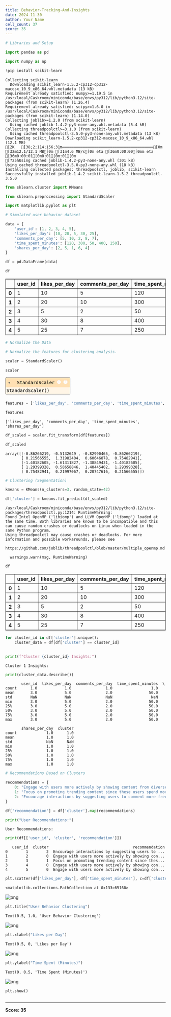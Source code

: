 ```yaml
---
title: Behavior-Tracking-And-Insights
date: 2024-11-30
author: Your Name
cell_count: 37
score: 35
---
```


```python
# Libraries and Setup
```


```python
import pandas as pd
```


```python
import numpy as np
```


```python
!pip install scikit-learn
```

    Collecting scikit-learn
      Downloading scikit_learn-1.5.2-cp312-cp312-macosx_10_9_x86_64.whl.metadata (13 kB)
    Requirement already satisfied: numpy>=1.19.5 in /usr/local/Caskroom/miniconda/base/envs/py312/lib/python3.12/site-packages (from scikit-learn) (1.26.4)
    Requirement already satisfied: scipy>=1.6.0 in /usr/local/Caskroom/miniconda/base/envs/py312/lib/python3.12/site-packages (from scikit-learn) (1.14.0)
    Collecting joblib>=1.2.0 (from scikit-learn)
      Using cached joblib-1.4.2-py3-none-any.whl.metadata (5.4 kB)
    Collecting threadpoolctl>=3.1.0 (from scikit-learn)
      Using cached threadpoolctl-3.5.0-py3-none-any.whl.metadata (13 kB)
    Downloading scikit_learn-1.5.2-cp312-cp312-macosx_10_9_x86_64.whl (12.1 MB)
    [2K   [38;2;114;156;31m━━━━━━━━━━━━━━━━━━━━━━━━━━━━━━━━━━━━━━━━[0m [32m12.1/12.1 MB[0m [31m4.6 MB/s[0m eta [36m0:00:00[0mm eta [36m0:00:01[0m0:01[0m:01[0m
    [?25hUsing cached joblib-1.4.2-py3-none-any.whl (301 kB)
    Using cached threadpoolctl-3.5.0-py3-none-any.whl (18 kB)
    Installing collected packages: threadpoolctl, joblib, scikit-learn
    Successfully installed joblib-1.4.2 scikit-learn-1.5.2 threadpoolctl-3.5.0



```python
from sklearn.cluster import KMeans
```


```python
from sklearn.preprocessing import StandardScaler
```


```python
import matplotlib.pyplot as plt
```


```python
# Simulated user behavior dataset
```


```python
data = {
    'user_id': [1, 2, 3, 4, 5],
    'likes_per_day': [10, 20, 5, 30, 25],
    'comments_per_day': [5, 10, 2, 8, 7],
    'time_spent_minutes': [120, 300, 50, 400, 250],
    'shares_per_day': [2, 5, 1, 6, 4]
}
```


```python
df = pd.DataFrame(data)
```


```python
df
```




<div>
<style scoped>
    .dataframe tbody tr th:only-of-type {
        vertical-align: middle;
    }

    .dataframe tbody tr th {
        vertical-align: top;
    }

    .dataframe thead th {
        text-align: right;
    }
</style>
<table border="1" class="dataframe">
  <thead>
    <tr style="text-align: right;">
      <th></th>
      <th>user_id</th>
      <th>likes_per_day</th>
      <th>comments_per_day</th>
      <th>time_spent_minutes</th>
      <th>shares_per_day</th>
    </tr>
  </thead>
  <tbody>
    <tr>
      <th>0</th>
      <td>1</td>
      <td>10</td>
      <td>5</td>
      <td>120</td>
      <td>2</td>
    </tr>
    <tr>
      <th>1</th>
      <td>2</td>
      <td>20</td>
      <td>10</td>
      <td>300</td>
      <td>5</td>
    </tr>
    <tr>
      <th>2</th>
      <td>3</td>
      <td>5</td>
      <td>2</td>
      <td>50</td>
      <td>1</td>
    </tr>
    <tr>
      <th>3</th>
      <td>4</td>
      <td>30</td>
      <td>8</td>
      <td>400</td>
      <td>6</td>
    </tr>
    <tr>
      <th>4</th>
      <td>5</td>
      <td>25</td>
      <td>7</td>
      <td>250</td>
      <td>4</td>
    </tr>
  </tbody>
</table>
</div>




```python
# Normalize the Data
```


```python
# Normalize the features for clustering analysis.
```


```python
scaler = StandardScaler()
```


```python
scaler
```




<style>#sk-container-id-1 {
  /* Definition of color scheme common for light and dark mode */
  --sklearn-color-text: black;
  --sklearn-color-line: gray;
  /* Definition of color scheme for unfitted estimators */
  --sklearn-color-unfitted-level-0: #fff5e6;
  --sklearn-color-unfitted-level-1: #f6e4d2;
  --sklearn-color-unfitted-level-2: #ffe0b3;
  --sklearn-color-unfitted-level-3: chocolate;
  /* Definition of color scheme for fitted estimators */
  --sklearn-color-fitted-level-0: #f0f8ff;
  --sklearn-color-fitted-level-1: #d4ebff;
  --sklearn-color-fitted-level-2: #b3dbfd;
  --sklearn-color-fitted-level-3: cornflowerblue;

  /* Specific color for light theme */
  --sklearn-color-text-on-default-background: var(--sg-text-color, var(--theme-code-foreground, var(--jp-content-font-color1, black)));
  --sklearn-color-background: var(--sg-background-color, var(--theme-background, var(--jp-layout-color0, white)));
  --sklearn-color-border-box: var(--sg-text-color, var(--theme-code-foreground, var(--jp-content-font-color1, black)));
  --sklearn-color-icon: #696969;

  @media (prefers-color-scheme: dark) {
    /* Redefinition of color scheme for dark theme */
    --sklearn-color-text-on-default-background: var(--sg-text-color, var(--theme-code-foreground, var(--jp-content-font-color1, white)));
    --sklearn-color-background: var(--sg-background-color, var(--theme-background, var(--jp-layout-color0, #111)));
    --sklearn-color-border-box: var(--sg-text-color, var(--theme-code-foreground, var(--jp-content-font-color1, white)));
    --sklearn-color-icon: #878787;
  }
}

#sk-container-id-1 {
  color: var(--sklearn-color-text);
}

#sk-container-id-1 pre {
  padding: 0;
}

#sk-container-id-1 input.sk-hidden--visually {
  border: 0;
  clip: rect(1px 1px 1px 1px);
  clip: rect(1px, 1px, 1px, 1px);
  height: 1px;
  margin: -1px;
  overflow: hidden;
  padding: 0;
  position: absolute;
  width: 1px;
}

#sk-container-id-1 div.sk-dashed-wrapped {
  border: 1px dashed var(--sklearn-color-line);
  margin: 0 0.4em 0.5em 0.4em;
  box-sizing: border-box;
  padding-bottom: 0.4em;
  background-color: var(--sklearn-color-background);
}

#sk-container-id-1 div.sk-container {
  /* jupyter's `normalize.less` sets `[hidden] { display: none; }`
     but bootstrap.min.css set `[hidden] { display: none !important; }`
     so we also need the `!important` here to be able to override the
     default hidden behavior on the sphinx rendered scikit-learn.org.
     See: https://github.com/scikit-learn/scikit-learn/issues/21755 */
  display: inline-block !important;
  position: relative;
}

#sk-container-id-1 div.sk-text-repr-fallback {
  display: none;
}

div.sk-parallel-item,
div.sk-serial,
div.sk-item {
  /* draw centered vertical line to link estimators */
  background-image: linear-gradient(var(--sklearn-color-text-on-default-background), var(--sklearn-color-text-on-default-background));
  background-size: 2px 100%;
  background-repeat: no-repeat;
  background-position: center center;
}

/* Parallel-specific style estimator block */

#sk-container-id-1 div.sk-parallel-item::after {
  content: "";
  width: 100%;
  border-bottom: 2px solid var(--sklearn-color-text-on-default-background);
  flex-grow: 1;
}

#sk-container-id-1 div.sk-parallel {
  display: flex;
  align-items: stretch;
  justify-content: center;
  background-color: var(--sklearn-color-background);
  position: relative;
}

#sk-container-id-1 div.sk-parallel-item {
  display: flex;
  flex-direction: column;
}

#sk-container-id-1 div.sk-parallel-item:first-child::after {
  align-self: flex-end;
  width: 50%;
}

#sk-container-id-1 div.sk-parallel-item:last-child::after {
  align-self: flex-start;
  width: 50%;
}

#sk-container-id-1 div.sk-parallel-item:only-child::after {
  width: 0;
}

/* Serial-specific style estimator block */

#sk-container-id-1 div.sk-serial {
  display: flex;
  flex-direction: column;
  align-items: center;
  background-color: var(--sklearn-color-background);
  padding-right: 1em;
  padding-left: 1em;
}


/* Toggleable style: style used for estimator/Pipeline/ColumnTransformer box that is
clickable and can be expanded/collapsed.
- Pipeline and ColumnTransformer use this feature and define the default style
- Estimators will overwrite some part of the style using the `sk-estimator` class
*/

/* Pipeline and ColumnTransformer style (default) */

#sk-container-id-1 div.sk-toggleable {
  /* Default theme specific background. It is overwritten whether we have a
  specific estimator or a Pipeline/ColumnTransformer */
  background-color: var(--sklearn-color-background);
}

/* Toggleable label */
#sk-container-id-1 label.sk-toggleable__label {
  cursor: pointer;
  display: block;
  width: 100%;
  margin-bottom: 0;
  padding: 0.5em;
  box-sizing: border-box;
  text-align: center;
}

#sk-container-id-1 label.sk-toggleable__label-arrow:before {
  /* Arrow on the left of the label */
  content: "▸";
  float: left;
  margin-right: 0.25em;
  color: var(--sklearn-color-icon);
}

#sk-container-id-1 label.sk-toggleable__label-arrow:hover:before {
  color: var(--sklearn-color-text);
}

/* Toggleable content - dropdown */

#sk-container-id-1 div.sk-toggleable__content {
  max-height: 0;
  max-width: 0;
  overflow: hidden;
  text-align: left;
  /* unfitted */
  background-color: var(--sklearn-color-unfitted-level-0);
}

#sk-container-id-1 div.sk-toggleable__content.fitted {
  /* fitted */
  background-color: var(--sklearn-color-fitted-level-0);
}

#sk-container-id-1 div.sk-toggleable__content pre {
  margin: 0.2em;
  border-radius: 0.25em;
  color: var(--sklearn-color-text);
  /* unfitted */
  background-color: var(--sklearn-color-unfitted-level-0);
}

#sk-container-id-1 div.sk-toggleable__content.fitted pre {
  /* unfitted */
  background-color: var(--sklearn-color-fitted-level-0);
}

#sk-container-id-1 input.sk-toggleable__control:checked~div.sk-toggleable__content {
  /* Expand drop-down */
  max-height: 200px;
  max-width: 100%;
  overflow: auto;
}

#sk-container-id-1 input.sk-toggleable__control:checked~label.sk-toggleable__label-arrow:before {
  content: "▾";
}

/* Pipeline/ColumnTransformer-specific style */

#sk-container-id-1 div.sk-label input.sk-toggleable__control:checked~label.sk-toggleable__label {
  color: var(--sklearn-color-text);
  background-color: var(--sklearn-color-unfitted-level-2);
}

#sk-container-id-1 div.sk-label.fitted input.sk-toggleable__control:checked~label.sk-toggleable__label {
  background-color: var(--sklearn-color-fitted-level-2);
}

/* Estimator-specific style */

/* Colorize estimator box */
#sk-container-id-1 div.sk-estimator input.sk-toggleable__control:checked~label.sk-toggleable__label {
  /* unfitted */
  background-color: var(--sklearn-color-unfitted-level-2);
}

#sk-container-id-1 div.sk-estimator.fitted input.sk-toggleable__control:checked~label.sk-toggleable__label {
  /* fitted */
  background-color: var(--sklearn-color-fitted-level-2);
}

#sk-container-id-1 div.sk-label label.sk-toggleable__label,
#sk-container-id-1 div.sk-label label {
  /* The background is the default theme color */
  color: var(--sklearn-color-text-on-default-background);
}

/* On hover, darken the color of the background */
#sk-container-id-1 div.sk-label:hover label.sk-toggleable__label {
  color: var(--sklearn-color-text);
  background-color: var(--sklearn-color-unfitted-level-2);
}

/* Label box, darken color on hover, fitted */
#sk-container-id-1 div.sk-label.fitted:hover label.sk-toggleable__label.fitted {
  color: var(--sklearn-color-text);
  background-color: var(--sklearn-color-fitted-level-2);
}

/* Estimator label */

#sk-container-id-1 div.sk-label label {
  font-family: monospace;
  font-weight: bold;
  display: inline-block;
  line-height: 1.2em;
}

#sk-container-id-1 div.sk-label-container {
  text-align: center;
}

/* Estimator-specific */
#sk-container-id-1 div.sk-estimator {
  font-family: monospace;
  border: 1px dotted var(--sklearn-color-border-box);
  border-radius: 0.25em;
  box-sizing: border-box;
  margin-bottom: 0.5em;
  /* unfitted */
  background-color: var(--sklearn-color-unfitted-level-0);
}

#sk-container-id-1 div.sk-estimator.fitted {
  /* fitted */
  background-color: var(--sklearn-color-fitted-level-0);
}

/* on hover */
#sk-container-id-1 div.sk-estimator:hover {
  /* unfitted */
  background-color: var(--sklearn-color-unfitted-level-2);
}

#sk-container-id-1 div.sk-estimator.fitted:hover {
  /* fitted */
  background-color: var(--sklearn-color-fitted-level-2);
}

/* Specification for estimator info (e.g. "i" and "?") */

/* Common style for "i" and "?" */

.sk-estimator-doc-link,
a:link.sk-estimator-doc-link,
a:visited.sk-estimator-doc-link {
  float: right;
  font-size: smaller;
  line-height: 1em;
  font-family: monospace;
  background-color: var(--sklearn-color-background);
  border-radius: 1em;
  height: 1em;
  width: 1em;
  text-decoration: none !important;
  margin-left: 1ex;
  /* unfitted */
  border: var(--sklearn-color-unfitted-level-1) 1pt solid;
  color: var(--sklearn-color-unfitted-level-1);
}

.sk-estimator-doc-link.fitted,
a:link.sk-estimator-doc-link.fitted,
a:visited.sk-estimator-doc-link.fitted {
  /* fitted */
  border: var(--sklearn-color-fitted-level-1) 1pt solid;
  color: var(--sklearn-color-fitted-level-1);
}

/* On hover */
div.sk-estimator:hover .sk-estimator-doc-link:hover,
.sk-estimator-doc-link:hover,
div.sk-label-container:hover .sk-estimator-doc-link:hover,
.sk-estimator-doc-link:hover {
  /* unfitted */
  background-color: var(--sklearn-color-unfitted-level-3);
  color: var(--sklearn-color-background);
  text-decoration: none;
}

div.sk-estimator.fitted:hover .sk-estimator-doc-link.fitted:hover,
.sk-estimator-doc-link.fitted:hover,
div.sk-label-container:hover .sk-estimator-doc-link.fitted:hover,
.sk-estimator-doc-link.fitted:hover {
  /* fitted */
  background-color: var(--sklearn-color-fitted-level-3);
  color: var(--sklearn-color-background);
  text-decoration: none;
}

/* Span, style for the box shown on hovering the info icon */
.sk-estimator-doc-link span {
  display: none;
  z-index: 9999;
  position: relative;
  font-weight: normal;
  right: .2ex;
  padding: .5ex;
  margin: .5ex;
  width: min-content;
  min-width: 20ex;
  max-width: 50ex;
  color: var(--sklearn-color-text);
  box-shadow: 2pt 2pt 4pt #999;
  /* unfitted */
  background: var(--sklearn-color-unfitted-level-0);
  border: .5pt solid var(--sklearn-color-unfitted-level-3);
}

.sk-estimator-doc-link.fitted span {
  /* fitted */
  background: var(--sklearn-color-fitted-level-0);
  border: var(--sklearn-color-fitted-level-3);
}

.sk-estimator-doc-link:hover span {
  display: block;
}

/* "?"-specific style due to the `<a>` HTML tag */

#sk-container-id-1 a.estimator_doc_link {
  float: right;
  font-size: 1rem;
  line-height: 1em;
  font-family: monospace;
  background-color: var(--sklearn-color-background);
  border-radius: 1rem;
  height: 1rem;
  width: 1rem;
  text-decoration: none;
  /* unfitted */
  color: var(--sklearn-color-unfitted-level-1);
  border: var(--sklearn-color-unfitted-level-1) 1pt solid;
}

#sk-container-id-1 a.estimator_doc_link.fitted {
  /* fitted */
  border: var(--sklearn-color-fitted-level-1) 1pt solid;
  color: var(--sklearn-color-fitted-level-1);
}

/* On hover */
#sk-container-id-1 a.estimator_doc_link:hover {
  /* unfitted */
  background-color: var(--sklearn-color-unfitted-level-3);
  color: var(--sklearn-color-background);
  text-decoration: none;
}

#sk-container-id-1 a.estimator_doc_link.fitted:hover {
  /* fitted */
  background-color: var(--sklearn-color-fitted-level-3);
}
</style><div id="sk-container-id-1" class="sk-top-container"><div class="sk-text-repr-fallback"><pre>StandardScaler()</pre><b>In a Jupyter environment, please rerun this cell to show the HTML representation or trust the notebook. <br />On GitHub, the HTML representation is unable to render, please try loading this page with nbviewer.org.</b></div><div class="sk-container" hidden><div class="sk-item"><div class="sk-estimator  sk-toggleable"><input class="sk-toggleable__control sk-hidden--visually" id="sk-estimator-id-1" type="checkbox" checked><label for="sk-estimator-id-1" class="sk-toggleable__label  sk-toggleable__label-arrow ">&nbsp;&nbsp;StandardScaler<a class="sk-estimator-doc-link " rel="noreferrer" target="_blank" href="https://scikit-learn.org/1.5/modules/generated/sklearn.preprocessing.StandardScaler.html">?<span>Documentation for StandardScaler</span></a><span class="sk-estimator-doc-link ">i<span>Not fitted</span></span></label><div class="sk-toggleable__content "><pre>StandardScaler()</pre></div> </div></div></div></div>




```python
features = ['likes_per_day', 'comments_per_day', 'time_spent_minutes', 'shares_per_day']
```


```python
features
```




    ['likes_per_day', 'comments_per_day', 'time_spent_minutes', 'shares_per_day']




```python
df_scaled = scaler.fit_transform(df[features])
```


```python
df_scaled
```




    array([[-0.86266219, -0.5132649 , -0.82990465, -0.86266219],
           [ 0.21566555,  1.31982404,  0.60646878,  0.75482941],
           [-1.40182605, -1.61311827, -1.38849431, -1.40182605],
           [ 1.29399328,  0.58658846,  1.40445402,  1.29399328],
           [ 0.75482941,  0.21997067,  0.20747616,  0.21566555]])




```python
# Clustering (Segmentation)
```


```python
kmeans = KMeans(n_clusters=3, random_state=42)
```


```python
df['cluster'] = kmeans.fit_predict(df_scaled)
```

    /usr/local/Caskroom/miniconda/base/envs/py312/lib/python3.12/site-packages/threadpoolctl.py:1214: RuntimeWarning: 
    Found Intel OpenMP ('libiomp') and LLVM OpenMP ('libomp') loaded at
    the same time. Both libraries are known to be incompatible and this
    can cause random crashes or deadlocks on Linux when loaded in the
    same Python program.
    Using threadpoolctl may cause crashes or deadlocks. For more
    information and possible workarounds, please see
        https://github.com/joblib/threadpoolctl/blob/master/multiple_openmp.md
    
      warnings.warn(msg, RuntimeWarning)



```python
df
```




<div>
<style scoped>
    .dataframe tbody tr th:only-of-type {
        vertical-align: middle;
    }

    .dataframe tbody tr th {
        vertical-align: top;
    }

    .dataframe thead th {
        text-align: right;
    }
</style>
<table border="1" class="dataframe">
  <thead>
    <tr style="text-align: right;">
      <th></th>
      <th>user_id</th>
      <th>likes_per_day</th>
      <th>comments_per_day</th>
      <th>time_spent_minutes</th>
      <th>shares_per_day</th>
      <th>cluster</th>
    </tr>
  </thead>
  <tbody>
    <tr>
      <th>0</th>
      <td>1</td>
      <td>10</td>
      <td>5</td>
      <td>120</td>
      <td>2</td>
      <td>2</td>
    </tr>
    <tr>
      <th>1</th>
      <td>2</td>
      <td>20</td>
      <td>10</td>
      <td>300</td>
      <td>5</td>
      <td>0</td>
    </tr>
    <tr>
      <th>2</th>
      <td>3</td>
      <td>5</td>
      <td>2</td>
      <td>50</td>
      <td>1</td>
      <td>1</td>
    </tr>
    <tr>
      <th>3</th>
      <td>4</td>
      <td>30</td>
      <td>8</td>
      <td>400</td>
      <td>6</td>
      <td>0</td>
    </tr>
    <tr>
      <th>4</th>
      <td>5</td>
      <td>25</td>
      <td>7</td>
      <td>250</td>
      <td>4</td>
      <td>0</td>
    </tr>
  </tbody>
</table>
</div>




```python
for cluster_id in df['cluster'].unique():
    cluster_data = df[df['cluster'] == cluster_id]
    
```


```python
print(f"Cluster {cluster_id} Insights:")

```

    Cluster 1 Insights:



```python
print(cluster_data.describe())
```

           user_id  likes_per_day  comments_per_day  time_spent_minutes  \
    count      1.0            1.0               1.0                 1.0   
    mean       3.0            5.0               2.0                50.0   
    std        NaN            NaN               NaN                 NaN   
    min        3.0            5.0               2.0                50.0   
    25%        3.0            5.0               2.0                50.0   
    50%        3.0            5.0               2.0                50.0   
    75%        3.0            5.0               2.0                50.0   
    max        3.0            5.0               2.0                50.0   
    
           shares_per_day  cluster  
    count             1.0      1.0  
    mean              1.0      1.0  
    std               NaN      NaN  
    min               1.0      1.0  
    25%               1.0      1.0  
    50%               1.0      1.0  
    75%               1.0      1.0  
    max               1.0      1.0  



```python
# Recommendations Based on Clusters
```


```python
recommendations = {
    0: "Engage with users more actively by showing content from diverse creators.",
    1: "Focus on promoting trending content since these users spend more time on the platform.",
    2: "Encourage interactions by suggesting users to comment more frequently."
}
```


```python
df['recommendation'] = df['cluster'].map(recommendations)
```


```python
print("User Recommendations:")
```

    User Recommendations:



```python
print(df[['user_id', 'cluster', 'recommendation']])
```

       user_id  cluster                                     recommendation
    0        1        2  Encourage interactions by suggesting users to ...
    1        2        0  Engage with users more actively by showing con...
    2        3        1  Focus on promoting trending content since thes...
    3        4        0  Engage with users more actively by showing con...
    4        5        0  Engage with users more actively by showing con...



```python
plt.scatter(df['likes_per_day'], df['time_spent_minutes'], c=df['cluster'], cmap='viridis')
```




    <matplotlib.collections.PathCollection at 0x133c65160>




    
![png](behavior-tracking-and-insights_files/behavior-tracking-and-insights_31_1.png)
    



```python
plt.title("User Behavior Clustering")

```




    Text(0.5, 1.0, 'User Behavior Clustering')




    
![png](behavior-tracking-and-insights_files/behavior-tracking-and-insights_32_1.png)
    



```python
plt.xlabel("Likes per Day")

```




    Text(0.5, 0, 'Likes per Day')




    
![png](behavior-tracking-and-insights_files/behavior-tracking-and-insights_33_1.png)
    



```python
plt.ylabel("Time Spent (Minutes)")

```




    Text(0, 0.5, 'Time Spent (Minutes)')




    
![png](behavior-tracking-and-insights_files/behavior-tracking-and-insights_34_1.png)
    



```python
plt.show()
```


```python

```


---
**Score: 35**
